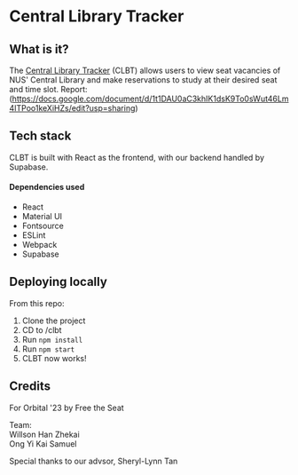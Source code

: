 # Central Library Tracker


## What is it?

The [Central Library Tracker](https://free-the-seat.vercel.app) (CLBT) allows users to view seat vacancies of NUS' Central Library and make reservations to study at their desired seat and time slot.
Report: (https://docs.google.com/document/d/1t1DAU0aC3khIK1dsK9To0sWut46Lm4ITPoo1keXiHZs/edit?usp=sharing)


## Tech stack

CLBT is built with React as the frontend, with our backend handled by Supabase.

#### Dependencies used
- React
- Material UI
- Fontsource
- ESLint
- Webpack
- Supabase


## Deploying locally

From this repo:
1. Clone the project
2. CD to /clbt
3. Run <code>npm install</code>
4. Run <code>npm start</code>
5. CLBT now works!


## Credits

For Orbital '23 by Free the Seat 

Team:<br>
Willson Han Zhekai<br>
Ong Yi Kai Samuel

Special thanks to our advsor, Sheryl-Lynn Tan
